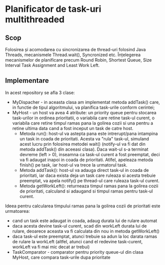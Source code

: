 # Planificator de task-uri multithreaded

## Scop
Folosirea și acomodarea cu sincronizarea de thread-uri folosind Java Threads, mecanismele Thread.wait(), Syncronized etc.
Înțelegerea mecanismelor de planificare precum Round Robin, Shortest Queue, Size Interval Task Assignment and Least Work Left.

## Implementare
In acest repository se afla 3 clase:
- MyDispacher - in aceasta clasa am implementat metoda addTask() care, in functie de tipul algoritmului,
va planifica task-urile conform cerintei;
- MyHost - un host va avea 4 atribute: un priority queue pentru stocarea task-urilor in ordinea prioritatii,
o variabila care retine task-ul curent, o variabila care retine timpul ramas pana la golirea cozii si una
pentru a retine ultima data cand a fost inceput un task de catre host.
  - Metoda run(): host-ul va astepta pana este intrerupt/pana intampina un task in coada de prioritati. Acesta va "rula" task-ul, simuland acest lucru prin folosirea metodei wait() (notify-ul va fi dat din metoda addTask() din aceeasi clasa). Daca wait-ul s-a terminat devreme (left > 0), inseamna ca task-ul curent a fost preemptat, deci va fi adaugat inapoi in coada de prioritati. Atlfel, apeleaza metoda finish() pe task, iar host-ul va trece la urmatorul task.
  - Metoda addTask(): host-ul va adauga direct task-ul in coada de prioritati, iar daca exista deja un task care
ruleaza si acesta trebuie preemptat, va apela notify() pe thread-ul care ruleaza task-ul curent.
  - Metoda getWorkLeft(): returneaza timpul ramas pana la golirea cozii de prioritati, calculand si adaugand
si timpul ramas pentru task-ul curent.

Ideea pentru calcularea timpului ramas pana la golirea cozii de prioritati este urmatoarea:
- cand un task este adaugat in coada, adaug durata lui de rulare automat
- daca acesta devine task-ul curent, scad din workLeft durata lui de rulare, deoarece aceasta va fi calculata din nou in metoda getWorkLeft()
- daca task-ul este preemptat, atunci trebuie sa adun la loc darata ramas de rulare la workLeft (altfel, atunci cand el redevine task-curent, workLeft va fi mai mic decat ar trebui)
- TaskComparator - comparator pentru priority queue-ul din clasa MyHost, care compara task-urile dupa prioritate

